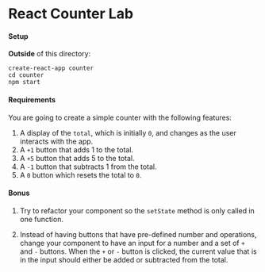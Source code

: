 # React Counter Lab

#### Setup

**Outside** of this directory:

```
create-react-app counter
cd counter
npm start
```

#### Requirements

You are going to create a simple counter with the following features:

1. A display of the `total`, which is initially `0`, and changes as the user interacts with the app.
2. A `+1` button that adds 1 to the total.
3. A `+5` button that adds 5 to the total.
4. A `-1` button that subtracts 1 from the total.
5. A `0` button which resets the total to `0`.

#### Bonus

1. Try to refactor your component so the `setState` method is only called in one function.

2. Instead of having buttons that have pre-defined number and operations, change your component to have an input for a number and a set of `+` and `-` buttons. When the `+` or `-` button is clicked, the current value that is in the input should either be added or subtracted from the total.
